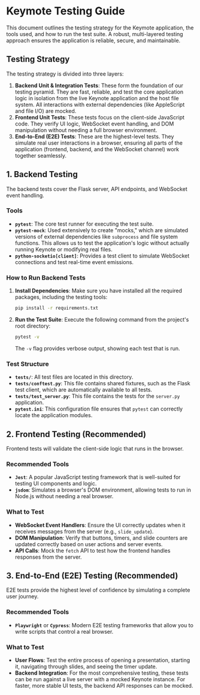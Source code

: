 # Keymote Testing Guide

This document outlines the testing strategy for the Keymote application, the tools used, and how to run the test suite. A robust, multi-layered testing approach ensures the application is reliable, secure, and maintainable.

## Testing Strategy

The testing strategy is divided into three layers:

1.  **Backend Unit & Integration Tests**: These form the foundation of our testing pyramid. They are fast, reliable, and test the core application logic in isolation from the live Keynote application and the host file system. All interactions with external dependencies (like AppleScript and file I/O) are mocked.
2.  **Frontend Unit Tests**: These tests focus on the client-side JavaScript code. They verify UI logic, WebSocket event handling, and DOM manipulation without needing a full browser environment.
3.  **End-to-End (E2E) Tests**: These are the highest-level tests. They simulate real user interactions in a browser, ensuring all parts of the application (frontend, backend, and the WebSocket channel) work together seamlessly.

## 1. Backend Testing

The backend tests cover the Flask server, API endpoints, and WebSocket event handling.

### Tools

-   **`pytest`**: The core test runner for executing the test suite.
-   **`pytest-mock`**: Used extensively to create "mocks," which are simulated versions of external dependencies like `subprocess` and file system functions. This allows us to test the application's logic without actually running Keynote or modifying real files.
-   **`python-socketio[client]`**: Provides a test client to simulate WebSocket connections and test real-time event emissions.

### How to Run Backend Tests

1.  **Install Dependencies**: Make sure you have installed all the required packages, including the testing tools:
    ```bash
    pip install -r requirements.txt
    ```

2.  **Run the Test Suite**: Execute the following command from the project's root directory:
    ```bash
    pytest -v
    ```
    The `-v` flag provides verbose output, showing each test that is run.

### Test Structure

-   **`tests/`**: All test files are located in this directory.
-   **`tests/conftest.py`**: This file contains shared fixtures, such as the Flask test client, which are automatically available to all tests.
-   **`tests/test_server.py`**: This file contains the tests for the `server.py` application.
-   **`pytest.ini`**: This configuration file ensures that `pytest` can correctly locate the application modules.

## 2. Frontend Testing (Recommended)

Frontend tests will validate the client-side logic that runs in the browser.

### Recommended Tools

-   **`Jest`**: A popular JavaScript testing framework that is well-suited for testing UI components and logic.
-   **`jsdom`**: Simulates a browser's DOM environment, allowing tests to run in Node.js without needing a real browser.

### What to Test

-   **WebSocket Event Handlers**: Ensure the UI correctly updates when it receives messages from the server (e.g., `slide_update`).
-   **DOM Manipulation**: Verify that buttons, timers, and slide counters are updated correctly based on user actions and server events.
-   **API Calls**: Mock the `fetch` API to test how the frontend handles responses from the server.

## 3. End-to-End (E2E) Testing (Recommended)

E2E tests provide the highest level of confidence by simulating a complete user journey.

### Recommended Tools

-   **`Playwright`** or **`Cypress`**: Modern E2E testing frameworks that allow you to write scripts that control a real browser.

### What to Test

-   **User Flows**: Test the entire process of opening a presentation, starting it, navigating through slides, and seeing the timer update.
-   **Backend Integration**: For the most comprehensive testing, these tests can be run against a live server with a mocked Keynote instance. For faster, more stable UI tests, the backend API responses can be mocked. 